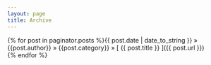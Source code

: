 ```yaml
---
layout: page
title: Archive
---
```


{% for post in paginator.posts %}{{ post.date | date_to_string }} &raquo; {{post.author}} &raquo; {{post.category}} &raquo; [ {{ post.title }} ]({{ post.url }})  
{% endfor %}
